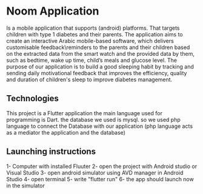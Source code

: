 # Noom Application 

Is a mobile application that supports (android) platforms. That targets children with type 1 diabetes and their parents. The application aims to create an interactive Arabic mobile-based software, which delivers customisable feedback\reminders to the parents and their children based on the extracted data from the smart watch and the provided data by them, such as bedtime, wake up time, child’s meals and glucose level. The purpose of our application is to build a good sleeping habit by tracking and sending daily motivational feedback that improves the efficiency, quality and duration of children's sleep to improve diabetes management.


## Technologies

This project is a Flutter application the main language used for programming is Dart.
the database we used is mysql. so we used php language to connect the Database with our application (php language acts as a mediator the application and the database)


## Launching instructions 

1- Computer with installed Fluuter
2- open the project with Android studio or Visual Studio 
3- open android simulator using AVD manager in Android Studio 
4- open terminal 
5- write "flutter run"
6- the app should launch now in the simulator 
